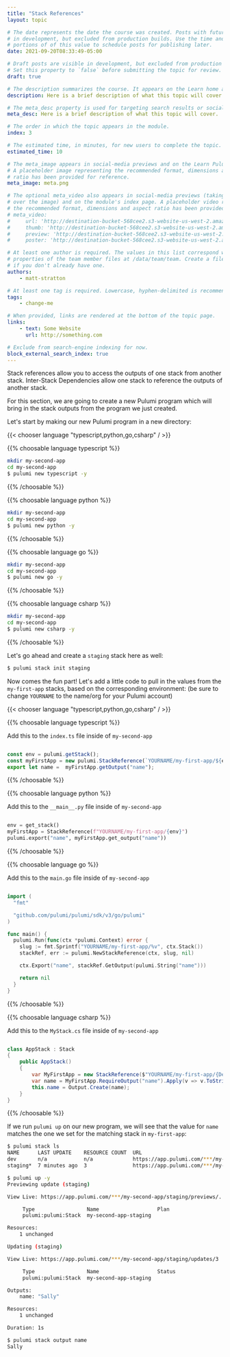 ```yaml
---
title: "Stack References"
layout: topic

# The date represents the date the course was created. Posts with future dates are visible
# in development, but excluded from production builds. Use the time and timezone-offset
# portions of of this value to schedule posts for publishing later.
date: 2021-09-20T08:33:49-05:00

# Draft posts are visible in development, but excluded from production builds.
# Set this property to `false` before submitting the topic for review.
draft: true

# The description summarizes the course. It appears on the Learn home and module index pages.
description: Here is a brief description of what this topic will cover.

# The meta_desc property is used for targeting search results or social-media previews.
meta_desc: Here is a brief description of what this topic will cover.

# The order in which the topic appears in the module.
index: 3

# The estimated time, in minutes, for new users to complete the topic.
estimated_time: 10

# The meta_image appears in social-media previews and on the Learn Pulumi home page.
# A placeholder image representing the recommended format, dimensions and aspect
# ratio has been provided for reference.
meta_image: meta.png

# The optional meta_video also appears in social-media previews (taking precedence
# over the image) and on the module's index page. A placeholder video representing
# the recommended format, dimensions and aspect ratio has been provided for reference.
# meta_video:
#     url: 'http://destination-bucket-568cee2.s3-website-us-west-2.amazonaws.com/video/2020-09-03-16-46-41.mp4'
#     thumb: 'http://destination-bucket-568cee2.s3-website-us-west-2.amazonaws.com/thumbs/2020-09-03-16-46-41.jpg'
#     preview: 'http://destination-bucket-568cee2.s3-website-us-west-2.amazonaws.com/previews/2020-09-03-16-46-41.jpg'
#     poster: 'http://destination-bucket-568cee2.s3-website-us-west-2.amazonaws.com/posters/2020-09-03-16-46-41.jpg'

# At least one author is required. The values in this list correspond with the `id`
# properties of the team member files at /data/team/team. Create a file for yourself
# if you don't already have one.
authors:
    - matt-stratton

# At least one tag is required. Lowercase, hyphen-delimited is recommended.
tags:
    - change-me

# When provided, links are rendered at the bottom of the topic page.
links:
    - text: Some Website
      url: http://something.com

# Exclude from search-engine indexing for now.
block_external_search_index: true
---
```


Stack references allow you to access the outputs of one stack from another stack. Inter-Stack Dependencies allow one stack to reference the outputs of another stack.

For this section, we are going to create a new Pulumi program which will bring in the stack outputs from the program we just created.

Let's start by making our new Pulumi program in a new directory:

{{< chooser language "typescript,python,go,csharp" / >}}

{{% choosable language typescript %}}

```bash
mkdir my-second-app
cd my-second-app
$ pulumi new typescript -y
```

{{% /choosable %}}

{{% choosable language python %}}

```bash
mkdir my-second-app
cd my-second-app
$ pulumi new python -y
```

{{% /choosable %}}

{{% choosable language go %}}

```bash
mkdir my-second-app
cd my-second-app
$ pulumi new go -y
```

{{% /choosable %}}

{{% choosable language csharp %}}

```bash
mkdir my-second-app
cd my-second-app
$ pulumi new csharp -y
```

{{% /choosable %}}

Let's go ahead and create a `staging` stack here as well:

```bash
$ pulumi stack init staging
```

Now comes the fun part! Let's add a little code to pull in the values from the `my-first-app` stacks, based on the corresponding environment: (be sure to change `YOURNAME` to the name/org for your Pulumi account)

{{< chooser language "typescript,python,go,csharp" / >}}

{{% choosable language typescript %}}

Add this to the `index.ts` file inside of `my-second-app`

```typescript

const env = pulumi.getStack();
const myFirstApp = new pulumi.StackReference(`YOURNAME/my-first-app/${env}`);
export let name =  myFirstApp.getOutput("name");

```

{{% /choosable %}}


{{% choosable language python %}}

Add this to the `__main__.py` file inside of `my-second-app`

```python

env = get_stack()
myFirstApp = StackReference(f"YOURNAME/my-first-app/{env}")
pulumi.export("name", myFirstApp.get_output("name"))

```

{{% /choosable %}}

{{% choosable language go %}}

Add this to the `main.go` file inside of `my-second-app`

```go

import (
  "fmt"

  "github.com/pulumi/pulumi/sdk/v3/go/pulumi"
)

func main() {
  pulumi.Run(func(ctx *pulumi.Context) error {
    slug := fmt.Sprintf("YOURNAME/my-first-app/%v", ctx.Stack())
    stackRef, err := pulumi.NewStackReference(ctx, slug, nil)

    ctx.Export("name", stackRef.GetOutput(pulumi.String("name")))

    return nil
  }
}

```

{{% /choosable %}}

{{% choosable language csharp %}}

Add this to the `MyStack.cs` file inside of `my-second-app`

```csharp

class AppStack : Stack
{
    public AppStack()
    {
        var MyFirstApp = new StackReference($"YOURNAME/my-first-app/{Deployment.Instance.StackName}");
        var name = MyFirstApp.RequireOutput("name").Apply(v => v.ToString());
        this.name = Output.Create(name);
    }
}

```

{{% /choosable %}}

If we run `pulumi up` on our new program, we will see that the value for `name` matches the one we set for the matching stack in `my-first-app`:

```bash
$ pulumi stack ls
NAME      LAST UPDATE    RESOURCE COUNT  URL
dev       n/a            n/a             https://app.pulumi.com/***/my-second-app/dev
staging*  7 minutes ago  3               https://app.pulumi.com/***/my-second-app/staging

$ pulumi up -y
Previewing update (staging)

View Live: https://app.pulumi.com/***/my-second-app/staging/previews/...

     Type                 Name                   Plan
     pulumi:pulumi:Stack  my-second-app-staging

Resources:
    1 unchanged

Updating (staging)

View Live: https://app.pulumi.com/***/my-second-app/staging/updates/3

     Type                 Name                   Status
     pulumi:pulumi:Stack  my-second-app-staging

Outputs:
    name: "Sally"

Resources:
    1 unchanged

Duration: 1s

$ pulumi stack output name
Sally


```